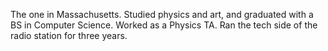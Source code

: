 The one in Massachusetts. Studied physics and art, and graduated with a BS in
Computer Science. Worked as a Physics TA. Ran the tech side of the radio
station for three years.
